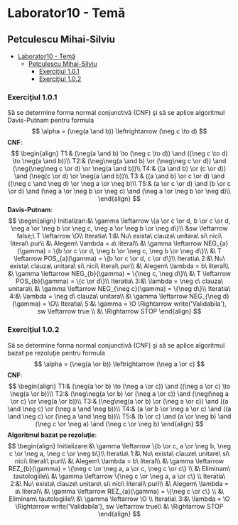 # Laborator10 - Temă

## Petculescu Mihai-Silviu

- [Laborator10 - Temă](#laborator10---temă)
  - [Petculescu Mihai-Silviu](#petculescu-mihai-silviu)
    - [Exerciţiul 1.0.1](#exerciţiul-101)
    - [Exerciţiul 1.0.2](#exerciţiul-102)

### Exerciţiul 1.0.1

Să se determine forma normal conjunctivă (CNF) şi să se aplice algoritmul Davis-Putnam pentru formula
$$
\alpha = (\neg(a \and b)) \leftrightarrow (\neg c \to d)
$$
**CNF**:
$$
\begin{align}
T1:& (\neg(a \and b) \to (\neg c \to d)) \and ((\neg c \to d) \to \neg(a \and b))\\
T2:& (\neg\neg(a \and b) \or (\neg\neg c \or d)) \and (\neg(\neg\neg c \or d) \or \neg(a \and b))\\
T4:& ((a \and b) \or (c \or d)) \and (\neg(c \or d) \or \neg(a \and b))\\
T3:& ((a \and b) \or c \or d) \and ((\neg c \and \neg d) \or \neg a \or \neg b)\\
T5:& (a \or c \or d) \and (b \or c \or d) \and (\neg a \or \neg b \or \neg c) \and (\neg a \or \neg b \or \neg d)\\
\end{align}
$$
**Davis-Putnam**:
$$
\begin{align}
Initializari:&\ \gamma \leftarrow \{a \or c \or d, b \or c \or d, \neg a \or \neg b \or \neg c, \neg a \or \neg b \or \neg d\}\\
&sw \leftarrow false;\ T \leftarrow \O\\
Iteratia\ 1:&\ Nu\ exista\ clauza\ unitara\ si\ nici\ literal\ pur\\
&\ Alegem\ \lambda = a\ literal\\
&\ \gamma \leftarrow NEG_{a}(\gamma) = \{b \or c \or d, \neg b \or \neg c, \neg b \or \neg d\}\\
&\ T \leftarrow POS_{a}(\gamma) = \{b \or c \or d, c \or d\}\\
Iteratia\ 2:&\ Nu\ exista\ clauza\ unitara\ si\ nici\ literal\ pur\\
&\ Alegem\ \lambda = b\ literal\\
&\ \gamma \leftarrow NEG_{b}(\gamma) = \{\neg c, \neg d\}\\
&\ T \leftarrow POS_{b}(\gamma) = \{c \or d\}\\
Iteratia\ 3:&\ \lambda = \neg c\ clauza\ unitara\\
&\ \gamma \leftarrow NEG_{\neg c}(\gamma) = \{\neg d\}\\
Iteratia\ 4:&\ \lambda = \neg d\ clauza\ unitara\\
&\ \gamma \leftarrow NEG_{\neg d}(\gamma) = \O\\
Iteratia\ 5:&\ \gamma = \O \Rightarrow write('Validabila'), sw \leftarrow true \\
&\ \Rightarrow STOP
\end{align}
$$

### Exerciţiul 1.0.2

Să se determine forma normal conjunctivă (CNF) şi să se aplice algoritmul bazat pe rezoluţie pentru formula
$$
\alpha = (\neg(a \or b)) \leftrightarrow (\neg a \or c)
$$
**CNF**:
$$
\begin{align}
T1:& (\neg(a \or b) \to (\neg a \or c)) \and ((\neg a \or c) \to \neg(a \or b))\\
T2:& (\neg\neg(a \or b) \or (\neg a \or c)) \and (\neg(\neg a \or c) \or \neg(a \or b))\\
T3:& (\neg\neg(a \or b) \or (\neg a \or c)) \and ((a \and \neg c) \or (\neg a \and \neg b))\\
T4:& (a \or b \or \neg a \or c) \and ((a \and \neg c) \or (\neg a \and \neg b))\\
T5:& (b \or c) \and (a \or \neg b) \and (\neg c \or \neg a) \and (\neg c \or \neg b)
\end{align}
$$
**Algoritmul bazat pe rezoluţie**:
$$
\begin{align}
Initializare:&\ \gamma \leftarrow \{b \or c, a \or \neg b, \neg c \or \neg a, \neg c \or \neg b\}\\
Iteratia\ 1:&\ Nu\ exista\ clauze\ unitare\ si\ nici\ literali\ puri\\
&\ Alegem\ \lambda = b\ literal\\
&\ \gamma \leftarrow REZ_{b}(\gamma) = \{\neg c \or \neg a, a \or c, \neg c \or c\} \\
&\ Eliminam\ tautologiile\\
&\ \gamma \leftarrow \{\neg c \or \neg a, a \or c\} \\
Iteratia\ 2:&\ Nu\ exista\ clauze\ unitare\ si\ nici\ literali\ puri\\
&\ Alegem\ \lambda = a\ literal\\
&\ \gamma \leftarrow REZ_{a}(\gamma) = \{\neg c \or c\} \\
&\ Eliminam\ tautologiile\\
&\ \gamma \leftarrow \O \\
Iteratia\ 3:&\ \lambda = \O \Rightarrow write('Validabila'), sw \leftarrow true\\
&\ \Rightarrow STOP
\end{align}
$$



